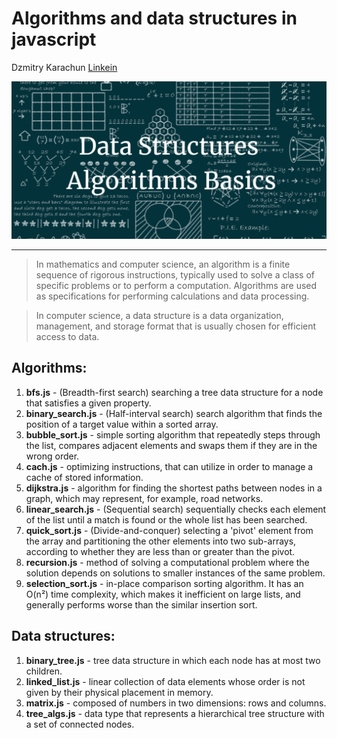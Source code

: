 # Algorithms and data structures in javascript

Dzmitry Karachun [Linkein](https://www.linkedin.com/in/dzmitry-karachun/)

![ADS](./images/ADS.png)

---

> In mathematics and computer science, an algorithm is a finite sequence of rigorous instructions, typically used to solve a class of specific problems or to perform a computation. Algorithms are used as specifications for performing calculations and data processing.

> In computer science, a data structure is a data organization, management, and storage format that is usually chosen for efficient access to data.

## Algorithms:

1. **bfs.js** - (Breadth-first search) searching a tree data structure for a node that satisfies a given property.
2. **binary_search.js** - (Half-interval search) search algorithm that finds the position of a target value within a sorted array.
3. **bubble_sort.js** - simple sorting algorithm that repeatedly steps through the list, compares adjacent elements and swaps them if they are in the wrong order.
4. **cach.js** - optimizing instructions, that can utilize in order to manage a cache of stored information.
5. **dijkstra.js** - algorithm for finding the shortest paths between nodes in a graph, which may represent, for example, road networks.
6. **linear_search.js** - (Sequential search) sequentially checks each element of the list until a match is found or the whole list has been searched.
7. **quick_sort.js** - (Divide-and-conquer) selecting a 'pivot' element from the array and partitioning the other elements into two sub-arrays, according to whether they are less than or greater than the pivot.
8. **recursion.js** - method of solving a computational problem where the solution depends on solutions to smaller instances of the same problem.
9. **selection_sort.js** - in-place comparison sorting algorithm. It has an O(n²) time complexity, which makes it inefficient on large lists, and generally performs worse than the similar insertion sort.

## Data structures:

1. **binary_tree.js** - tree data structure in which each node has at most two children.
2. **linked_list.js** - linear collection of data elements whose order is not given by their physical placement in memory.
3. **matrix.js** - composed of numbers in two dimensions: rows and columns.
4. **tree_algs.js** - data type that represents a hierarchical tree structure with a set of connected nodes.
